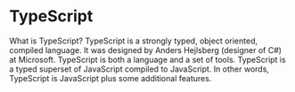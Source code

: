 # TypeScript
What is TypeScript?
TypeScript is a strongly typed, object oriented, compiled language. It was designed by Anders Hejlsberg (designer of C#) at Microsoft.
TypeScript is both a language and a set of tools. TypeScript is a typed superset of JavaScript compiled to JavaScript. In other words, 
TypeScript is JavaScript plus some additional features.

